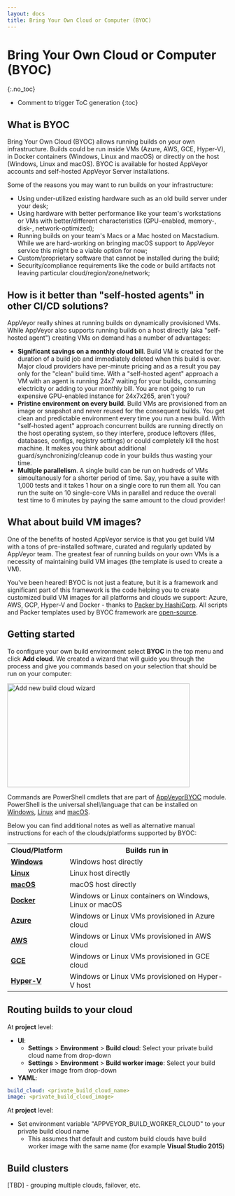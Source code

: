 ```yaml
---
layout: docs
title: Bring Your Own Cloud or Computer (BYOC)
---
```


<!-- markdownlint-disable MD022 MD032 -->
# Bring Your Own Cloud or Computer (BYOC)
{:.no_toc}

* Comment to trigger ToC generation
{:toc}
<!-- markdownlint-enable MD022 MD032 -->

## What is BYOC

Bring Your Own Cloud (BYOC) allows running builds on your own infrastructure. Builds could be run inside VMs (Azure, AWS, GCE, Hyper-V), in Docker containers (Windows, Linux and macOS) or directly on the host (Windows, Linux and macOS). BYOC is available for hosted AppVeyor accounts and self-hosted AppVeyor Server installations.

Some of the reasons you may want to run builds on your infrastructure:

* Using under-utilized existing hardware such as an old build server under your desk;
* Using hardware with better performance like your team's workstations or VMs with better/different characteristics (GPU-enabled, memory-, disk-, network-optimized);
* Running builds on your team's Macs or a Mac hosted on Macstadium. While we are hard-working on bringing macOS support to AppVeyor service this might be a viable option for now;
* Custom/proprietary software that cannot be installed during the build;
* Security/compliance requirements like the code or build artifacts not leaving particular cloud/region/zone/network;

## How is it better than "self-hosted agents" in other CI/CD solutions?

AppVeyor really shines at running builds on dynamically provisioned VMs. While AppVeyor also supports running builds on a host directly (aka "self-hosted agent") creating VMs on demand has a number of advantages:

* **Significant savings on a monthly cloud bill**. Build VM is created for the duration of a build job and immediately deleted when this build is over. Major cloud providers have per-minute pricing and as a result you pay only for the "clean" build time. With a "self-hosted agent" approach a VM with an agent is running 24x7 waiting for your builds, consuming electricity or adding to your monthly bill. You are not going to run expensive GPU-enabled instance for 24x7x265, aren't you?
* **Pristine environment on every build**. Build VMs are provisioned from an image or snapshot and never reused for the consequent builds. You get clean and predictable environment every time you run a new build. With "self-hosted agent" approach concurrent builds are running directly on the host operating system, so they interfere, produce leftovers (files, databases, configs, registry settings) or could completely kill the host machine. It makes you think about additional guard/synchronizing/cleanup code in your builds thus wasting your time.
* **Multiple parallelism**. A single build can be run on hudreds of VMs simoultanously for a shorter period of time. Say, you have a suite with 1,000 tests and it takes 1 hour on a single core to run them all. You can run the suite on 10 single-core VMs in parallel and reduce the overall test time to 6 minutes by paying the same amount to the cloud provider!

## What about build VM images?

One of the benefits of hosted AppVeyor service is that you get build VM with a tons of pre-installed software, curated and regularly updated by AppVeyor team. The greatest fear of running builds on your own VMs is a necessity of maintaining build VM images (the template is used to create a VM).

You've been heared! BYOC is not just a feature, but it is a framework and significant part of this framework is the code helping you to create customized build VM images for all platforms and clouds we support: Azure, AWS, GCP, Hyper-V and Docker - thanks to [Packer by HashiCorp](https://www.packer.io/). All scripts and Packer templates used by BYOC framework are [open-source](https://github.com/appveyor/build-images).

## Getting started

To configure your own build environment select **BYOC** in the top menu and click **Add cloud**. We created a wizard that will guide you through the process and give you commands based on your selection that should be run on your computer:

<p class="text-center">
  <img src="/assets/img/docs/byoc/add-cloud-wizard.png" alt="Add new build cloud wizard" width="417" height="237">
</p>

Commands are PowerShell cmdlets that are part of [AppVeyorBYOC](https://www.powershellgallery.com/packages/AppVeyorBYOC) module. PowerShell is the universal shell/language that can be installed on [Windows](https://docs.microsoft.com/en-us/powershell/scripting/install/installing-powershell-core-on-windows?view=powershell-6), [Linux](https://docs.microsoft.com/en-us/powershell/scripting/install/installing-powershell-core-on-linux?view=powershell-6) and [macOS](https://docs.microsoft.com/en-us/powershell/scripting/install/installing-powershell-core-on-macos?view=powershell-6).

Below you can find additional notes as well as alternative manual instructions for each of the clouds/platforms supported by BYOC:

<table>
<tr>
    <th>Cloud/Platform</th>
    <th>Builds run in</th>
</tr>
<tr>
    <td><a href="/docs/byoc/windows/"><b>Windows</b></a></td>
    <td>Windows host directly</td>
</tr>
<tr>
    <td><a href="/docs/byoc/linux/"><b>Linux</b></a></td>
    <td>Linux host directly</td>
</tr>
<tr>
    <td><a href="/docs/byoc/mac/"><b>macOS</b></a></td>
    <td>macOS host directly</td>
</tr>
<tr>
    <td><a href="/docs/byoc/docker/"><b>Docker</b></a></td>
    <td>Windows or Linux containers on Windows, Linux or macOS</td>
</tr>
<tr>
    <td><a href="/docs/byoc/azure/"><b>Azure</b></a></td>
    <td>Windows or Linux VMs provisioned in Azure cloud</td>
</tr>
<tr>
    <td><a href="/docs/byoc/aws/"><b>AWS</b></a></td>
    <td>Windows or Linux VMs provisioned in AWS cloud</td>
</tr>
<tr>
    <td><a href="/docs/byoc/gce/"><b>GCE</b></a></td>
    <td>Windows or Linux VMs provisioned in GCE cloud</td>
</tr>
<tr>
    <td><a href="/docs/byoc/hyper-v/"><b>Hyper-V</b></a></td>
    <td>Windows or Linux VMs provisioned on Hyper-V host</td>
</tr>
</table>

## Routing builds to your cloud

At **project** level:

* **UI**:
    * **Settings** > **Environment** > **Build cloud**: Select your private build cloud name from drop-down
    * **Settings** > **Environment** > **Build worker image**: Select your build worker image from drop-down
* **YAML**:

```yaml
build_cloud: <private_build_cloud_name>
image: <private_build_cloud_image>
```

At **project** level:

* Set environment variable "APPVEYOR_BUILD_WORKER_CLOUD" to your private build cloud name
    * This assumes that default and custom build clouds have build worker image with the same name (for example **Visual Studio 2015**)

## Build clusters

[TBD] - grouping multiple clouds, failover, etc.